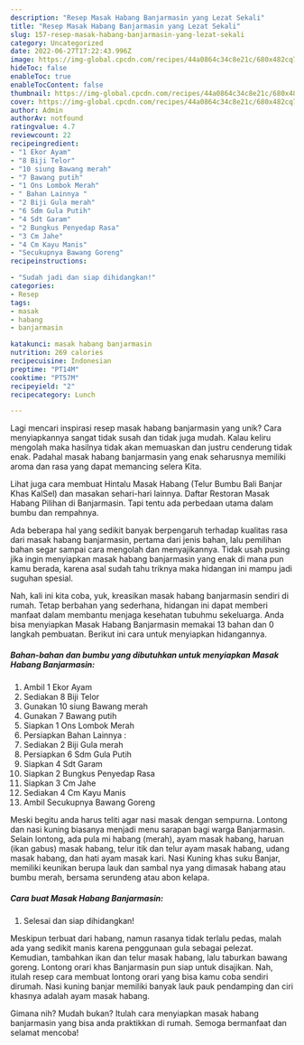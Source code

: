 ```yaml
---
description: "Resep Masak Habang Banjarmasin yang Lezat Sekali"
title: "Resep Masak Habang Banjarmasin yang Lezat Sekali"
slug: 157-resep-masak-habang-banjarmasin-yang-lezat-sekali
category: Uncategorized
date: 2022-06-27T17:22:43.996Z
image: https://img-global.cpcdn.com/recipes/44a0864c34c8e21c/680x482cq70/masak-habang-banjarmasin-foto-resep-utama.jpg
hideToc: false
enableToc: true
enableTocContent: false
thumbnail: https://img-global.cpcdn.com/recipes/44a0864c34c8e21c/680x482cq70/masak-habang-banjarmasin-foto-resep-utama.jpg
cover: https://img-global.cpcdn.com/recipes/44a0864c34c8e21c/680x482cq70/masak-habang-banjarmasin-foto-resep-utama.jpg
author: Admin
authorAv: notfound
ratingvalue: 4.7
reviewcount: 22
recipeingredient:
- "1 Ekor Ayam"
- "8 Biji Telor"
- "10 siung Bawang merah"
- "7 Bawang putih"
- "1 Ons Lombok Merah"
- " Bahan Lainnya "
- "2 Biji Gula merah"
- "6 Sdm Gula Putih"
- "4 Sdt Garam"
- "2 Bungkus Penyedap Rasa"
- "3 Cm Jahe"
- "4 Cm Kayu Manis"
- "Secukupnya Bawang Goreng"
recipeinstructions:

- "Sudah jadi dan siap dihidangkan!"
categories:
- Resep
tags:
- masak
- habang
- banjarmasin

katakunci: masak habang banjarmasin 
nutrition: 269 calories
recipecuisine: Indonesian
preptime: "PT14M"
cooktime: "PT57M"
recipeyield: "2"
recipecategory: Lunch

---
```





Lagi mencari inspirasi resep masak habang banjarmasin yang unik? Cara menyiapkannya sangat tidak susah dan tidak juga mudah. Kalau keliru mengolah maka hasilnya tidak akan memuaskan dan justru cenderung tidak enak. Padahal masak habang banjarmasin yang enak seharusnya memiliki aroma dan rasa yang dapat memancing selera Kita.





Lihat juga cara membuat Hintalu Masak Habang (Telur Bumbu Bali Banjar Khas KalSel) dan masakan sehari-hari lainnya. Daftar Restoran Masak Habang Pilihan di Banjarmasin. Tapi tentu ada perbedaan utama dalam bumbu dan rempahnya.

Ada beberapa hal yang sedikit banyak berpengaruh terhadap kualitas rasa dari masak habang banjarmasin, pertama dari jenis bahan, lalu pemilihan bahan segar sampai cara mengolah dan menyajikannya. Tidak usah pusing jika ingin menyiapkan masak habang banjarmasin yang enak di mana pun kamu berada, karena asal sudah tahu triknya maka hidangan ini mampu jadi suguhan spesial.






Nah, kali ini kita coba, yuk, kreasikan masak habang banjarmasin sendiri di rumah. Tetap berbahan yang sederhana, hidangan ini dapat memberi manfaat dalam membantu menjaga kesehatan tubuhmu sekeluarga. Anda bisa menyiapkan Masak Habang Banjarmasin memakai 13 bahan dan 0 langkah pembuatan. Berikut ini cara untuk menyiapkan hidangannya.

<!--inarticleads1-->

##### Bahan-bahan dan bumbu yang dibutuhkan untuk menyiapkan Masak Habang Banjarmasin:

1. Ambil 1 Ekor Ayam
1. Sediakan 8 Biji Telor
1. Gunakan 10 siung Bawang merah
1. Gunakan 7 Bawang putih
1. Siapkan 1 Ons Lombok Merah
1. Persiapkan  Bahan Lainnya :
1. Sediakan 2 Biji Gula merah
1. Persiapkan 6 Sdm Gula Putih
1. Siapkan 4 Sdt Garam
1. Siapkan 2 Bungkus Penyedap Rasa
1. Siapkan 3 Cm Jahe
1. Sediakan 4 Cm Kayu Manis
1. Ambil Secukupnya Bawang Goreng


Meski begitu anda harus teliti agar nasi masak dengan sempurna. Lontong dan nasi kuning biasanya menjadi menu sarapan bagi warga Banjarmasin. Selain lontong, ada pula mi habang (merah), ayam masak habang, haruan (ikan gabus) masak habang, telur itik dan telur ayam masak habang, udang masak habang, dan hati ayam masak kari. Nasi Kuning khas suku Banjar, memiliki keunikan berupa lauk dan sambal nya yang dimasak habang­ atau bumbu merah, bersama serundeng atau abon kelapa. 

<!--inarticleads2-->

##### Cara buat Masak Habang Banjarmasin:


1. Selesai dan siap dihidangkan!

Meskipun terbuat dari habang, namun rasanya tidak terlalu pedas, malah ada yang sedikit manis karena penggunaan gula sebagai pelezat. Kemudian, tambahkan ikan dan telur masak habang, lalu taburkan bawang goreng. Lontong orari khas Banjarmasin pun siap untuk disajikan. Nah, itulah resep cara membuat lontong orari yang bisa kamu coba sendiri dirumah. Nasi kuning banjar memiliki banyak lauk pauk pendamping dan ciri khasnya adalah ayam masak habang. 

Gimana nih? Mudah bukan? Itulah cara menyiapkan masak habang banjarmasin yang bisa anda praktikkan di rumah. Semoga bermanfaat dan selamat mencoba!
